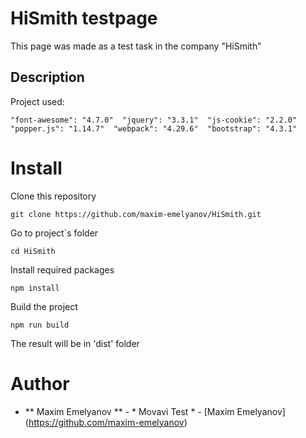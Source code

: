 # HiSmith testpage
This page was made as a test task in the company "HiSmith"

## Description

Project used:

``
    "font-awesome": "4.7.0" 
    "jquery": "3.3.1" 
    "js-cookie": "2.2.0" 
    "popper.js": "1.14.7" 
    "webpack": "4.29.6" 
    "bootstrap": "4.3.1" 
``

# Install

Clone this repository

``
git clone https://github.com/maxim-emelyanov/HiSmith.git
``

Go to project`s folder

``
cd HiSmith
``

Install required packages

``
npm install
``

Build the project

``
npm run build
``

The result will be in 'dist' folder

# Author

* ** Maxim Emelyanov ** - * Movavi Test * - [Maxim Emelyanov] (https://github.com/maxim-emelyanov)
